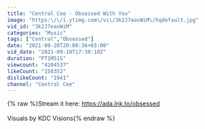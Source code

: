 ```yaml
---
title: "Central Cee - Obsessed With You"
image: "https:\/\/i.ytimg.com\/vi\/3k2J7eavWiM\/hqdefault.jpg"
vid_id: "3k2J7eavWiM"
categories: "Music"
tags: ["Central","Obsessed"]
date: "2021-09-20T20:08:36+03:00"
vid_date: "2021-09-10T17:30:10Z"
duration: "PT1M51S"
viewcount: "4204537"
likeCount: "158352"
dislikeCount: "1941"
channel: "Central Cee"
---
```

{% raw %}Stream it here: <a rel="nofollow" target="blank" href="https://ada.lnk.to/obsessed">https://ada.lnk.to/obsessed</a><br /><br />Visuals by KDC Visions{% endraw %}
